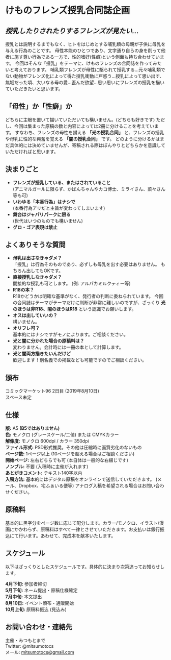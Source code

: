 # けものフレンズ授乳合同誌企画

## *授乳したりされたりするフレンズが見たい…*

授乳とは説明するまでもなく、ヒトをはじめとする哺乳類の母親が子供に母乳を与える行為のことです。
母性本能のひとつであり、文字通り自らの身を削って他者に施す尊い行為である一方で、性的嗜好(性癖)という側面も持ち合わせています。
今回はそんな「授乳」をテーマに、けものフレンズの合同誌を作ってみたいと考えております。
哺乳類フレンズが母性に駆られて授乳する…元々哺乳類でない動物がフレンズ化によって得た授乳衝動に戸惑う…授乳によって思い出す、無垢だった頃、大いなる母の愛…歪んだ欲望…思い思いにフレンズの授乳を描いていただきたいと思います。

## 「母性」か「性癖」か

どちらに主眼を置いて描いていただいても構いません。(どちらも好きです)
ただし、今回は集まった原稿の数と内容によっては2冊に分けることを考えています。
すなわち、フレンズの母性を讃える **「光の授乳合同」** と、フレンズの授乳や母乳に性的な興奮を覚える **「闇の授乳合同」** です。
どのように分けるかはまだ具体的には決めていませんが、寄稿される際はぼんやりとどちらかを意識していただければと思います。

## 決まりごと

- **フレンズが授乳している、またはされていること**  
(アニマルガールに限らず、かばんちゃんやカコ博士、ミライさん、菜々さん等も可)
- **いわゆる「本番行為」はナシで**  
(本番行為アリだと主旨が変わってしまいます)
- **舞台はジャパリパークに限る**  
(世代はいつのものでも構いません)
- **グロ・ゴア表現は禁止**

## よくありそうな質問

- **母乳は出さなきゃダメ？**  
「授乳」は行為そのものであり、必ずしも母乳を出す必要はありません。
もちろん出してもOKです。
- **直接授乳しなきゃダメ？**  
間接的な授乳も可とします。 (例: アルパカミルクティー等)  
- **R18の本？**  
R18かどうかは明確な基準がなく、発行者の判断に委ねられています。
今回の合同誌はテーマがテーマだけに判断が非常に難しいのですが、ざっくり **光のほうは非R18、闇のほうはR18** という認識でお願いします。
- **オスは出していいの？**  
構いません。
- **オリフレ可？**  
基本的にはナシですがモノによります。ご相談ください。
- **光と闇に分かれた場合の原稿料は？**  
変わりません。会計時には一冊の本として計算します。
- **光と闇両方描きたいんだけど**  
歓迎します！別名義での掲載なども可能ですのでご相談ください。

## 頒布
コミックマーケット96 2日目 (2019年8月10日)  
スペース未定  

## 仕様

**版:** A5 **(B5ではありません)**  
**色:** モノクロ (グレースケール/二値) または CMYKカラー  
**解像度:** モノクロ 600dpi / カラー 350dpi  
**ファイル形式:** PSD形式推奨。その他は圧縮時に画質劣化のないもの  
**ページ数:** 1ページ以上 (10ページを超える場合はご相談ください)  
**開始ページ:** 左右どちらでも可 (本自体は一般的な右綴じです)  
**ノンブル:** 不要 (入稿時に主催が入れます)  
**あとがきコメント:** テキスト140字以内  
**入稿方法:** 基本的にはデジタル原稿をオンラインで送信していただきます。
(メール、Dropbox、宅ふぁいる便等)
アナログ入稿を希望される場合はお問い合わせください。

## 原稿料
基本的に黒字分をページ数に応じて配分します。カラー/モノクロ、イラスト/漫画にかかわらず、原稿料はすべて一律とさせていただきます。お支払いは銀行振込にて行います。あわせて、完成本を献本いたします。

## スケジュール

以下はざっくりとしたスケジュールです。具体的に決まり次第追ってお知らせします。

**4月下旬:** 参加者締切  
**5月下旬:** ネーム提出・原稿仕様確定  
**7月中旬:** 本文提出  
**8月10日:** イベント頒布・通販開始  
**10月上旬:** 原稿料振込 (見込み)

## お問い合わせ・連絡先

主催・みつもとまで  
Twitter: @mitsumotocs  
メール: mitsumotocs@gmail.com
